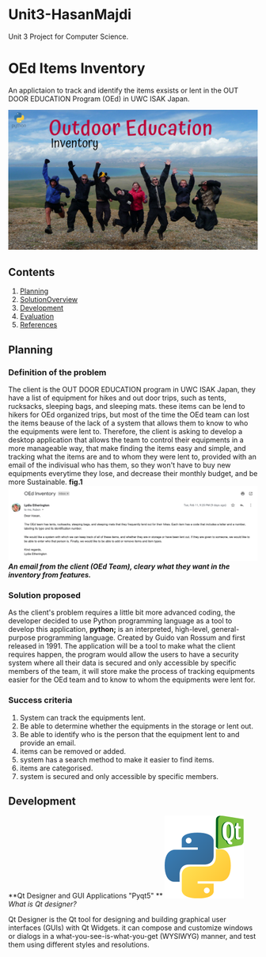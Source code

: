 # Unit3-HasanMajdi
Unit 3 Project for Computer Science. 

OEd Items Inventory 
==========================
An applictaion to track and identify the items exsists or lent in the OUT DOOR EDUCATION Program (OEd) in UWC ISAK Japan. 

![Unit3-Inventory](Cover.png)

Contents
---------
  1. [Planning](#planning)
  2. [SolutionOverview](#SolutionOverview)
  3. [Development](#development)
  4. [Evaluation](#evaluation)
  5. [References](#References)
  
  Planning
----------
### Definition of the problem 
The client is the OUT DOOR EDUCATION program in UWC ISAK Japan, they have a list of equipment for hikes and out door trips, such as tents, rucksacks, sleeping bags, and sleeping mats. these items can be lend to hikers for OEd organized trips, but most of the time the OEd team can lost the items beause of the lack of a system that allows them to know to who the equipments were lent to. Therefore, the client is asking to develop a desktop application that allows the team to control their equipments in a more manageable way, that make finding the items easy and simple, and tracking what the items are and to whom they were lent to, provided with an email of the indivisual who has them, so they won't have to buy new equipments everytime they lose, and decrease their monthly budget, and be more Sustainable. 
**fig.1** 
![Unit3-Inventory](OEdEmail.png)
***An email from the client (OEd Team), cleary what they want in the inventory from features.***

### Solution proposed
As the client's problem requires a little bit more advanced coding, the developer decided to use Python programming language as a tool to develop this application, **python;** is an interpreted, high-level, general-purpose programming language. Created by Guido van Rossum and first released in 1991. 
The application will be a tool to make what the client requires happen, the program would allow the users to have a security system where all their data is secured and only accessible by specific members of the team, it will store make the process of tracking equipments easier for the OEd team and to know to whom the equipments were lent for. 

### Success criteria 
1. System can track the equipments lent. 
2. Be able to determine whether the equipments in the storage or lent out. 
3. Be able to identify who is the person that the equipment lent to and provide an email. 
4. items can be removed or added.  
5. system has a search method to make it easier to find items. 
6. items are categorised. 
7. system is secured and only accessible by specific members.

Development 
------------
**Qt Designer and GUI Applications "Pyqt5" **
![Unit3-Inventory](python.png)
*What is Qt designer?*

Qt Designer is the Qt tool for designing and building graphical user interfaces (GUIs) with Qt Widgets. it can compose and customize windows or dialogs in a what-you-see-is-what-you-get (WYSIWYG) manner, and test them using different styles and resolutions.

